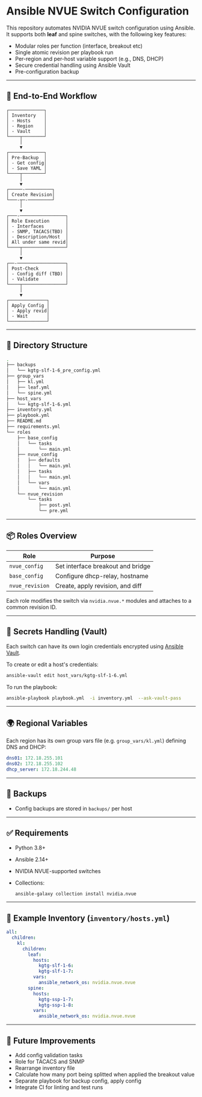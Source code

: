 # Ansible NVUE Switch Configuration

This repository automates NVIDIA NVUE switch configuration using Ansible. It supports both **leaf** and spine switches, with the following key features:

- Modular roles per function (interface, breakout etc)
- Single atomic revision per playbook run
- Per-region and per-host variable support (e.g., DNS, DHCP)
- Secure credential handling using Ansible Vault
- Pre-configuration backup

---

## 🔄 End-to-End Workflow

```plaintext
┌─────────────┐
│ Inventory   │
│ - Hosts     │
│ - Region    │
│ - Vault     │
└────┬────────┘
     │
     ▼
┌─────────────┐
│ Pre-Backup  │
│ - Get config│
│ - Save YAML │
└────┬────────┘
     │
     ▼
┌─────-──────────┐
│ Create Revision│
└───-┬─-─────────┘
     │
     ▼
┌───-─────────────────┐
│ Role Execution      │
│ - Interfaces        │
│ - SNMP, TACACS(TBD) │
│ - Description/Host  │
│ All under same revid│
└────┬────────────────┘
     │
     ▼
┌──-──────────────────┐
│ Post-Check          │
│ - Config diff (TBD) │
│ - Validate          │
└────┬────────────────┘
     │
     ▼
┌──────────────┐
│ Apply Config │
│ - Apply revid│
│ - Wait       │
└──────────────┘
```

---

## 🔧 Directory Structure

```bash
.
├── backups
│   └── kgtg-slf-1-6_pre_config.yml
├── group_vars
│   ├── kl.yml
│   ├── leaf.yml
│   └── spine.yml
├── host_vars
│   └── kgtg-slf-1-6.yml
├── inventory.yml
├── playbook.yml
├── README.md
├── requirements.yml
└── roles
    ├── base_config
    │   └── tasks
    │       └── main.yml
    ├── nvue_config
    │   ├── defaults
    │   │   └── main.yml
    │   ├── tasks
    │   │   └── main.yml
    │   └── vars
    │       └── main.yml
    └── nvue_revision
        └── tasks
            ├── post.yml
            └── pre.yml

```

---

## 📦 Roles Overview

| Role            | Purpose                           |
| --------------- | --------------------------------- |
| `nvue_config`   | Set interface breakout and bridge |
| `base_config`   | Configure dhcp-relay, hostname    |
| `nvue_revision` | Create, apply revision, and diff  |

Each role modifies the switch via `nvidia.nvue.*` modules and attaches to a common revision ID.

---

## 🔐 Secrets Handling (Vault)

Each switch can have its own login credentials encrypted using [Ansible Vault](https://docs.ansible.com/ansible/latest/vault_guide/index.html).

To create or edit a host's credentials:

```bash
ansible-vault edit host_vars/kgtg-slf-1-6.yml
```

To run the playbook:

```bash
ansible-playbook playbook.yml  -i inventory.yml  --ask-vault-pass
```

---

## 🌍 Regional Variables

Each region has its own group vars file (e.g. `group_vars/kl.yml`) defining DNS and DHCP:

```yaml
dns01: 172.18.255.101
dns02: 172.18.255.102
dhcp_server: 172.18.244.48
```

---

<!-- ## ▶️ How to Run -->
<!---->
<!-- 1. Backup current config: -->
<!---->
<!-- ```bash -->
<!-- ansible-playbook playbooks/pre.yml -->
<!-- ``` -->
<!---->
<!-- 2. Apply configuration (all roles under one revision): -->
<!---->
<!-- ```bash -->
<!-- ansible-playbook playbooks/site.yml -->
<!-- ``` -->
<!---->
<!-- 3. Apply the revision and show changes: -->
<!---->
<!-- ```bash -->
<!-- ansible-playbook playbooks/post.yml -->
<!-- ``` -->
<!---->
<!-- --- -->

## 📁 Backups

- Config backups are stored in `backups/` per host

---

## ✅ Requirements

- Python 3.8+
- Ansible 2.14+
- NVIDIA NVUE-supported switches
- Collections:

  ```bash
  ansible-galaxy collection install nvidia.nvue
  ```

---

## 🔄 Example Inventory (`inventory/hosts.yml`)

```yaml
all:
  children:
    kl:
      children:
        leaf:
          hosts:
            kgtg-slf-1-6:
            kgtg-slf-1-7:
          vars:
            ansible_network_os: nvidia.nvue.nvue
        spine:
          hosts:
            kgtg-ssp-1-7:
            kgtg-ssp-1-8:
          vars:
            ansible_network_os: nvidia.nvue.nvue
```

---

## 🧩 Future Improvements

- Add config validation tasks
- Role for TACACS and SNMP
- Rearrange inventory file
- Calculate how many port being splitted when applied the breakout value
- Separate playbook for backup config, apply config
- Integrate CI for linting and test runs

